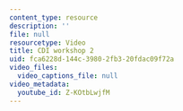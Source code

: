```yaml
---
content_type: resource
description: ''
file: null
resourcetype: Video
title: CDI workshop 2
uid: fca6228d-144c-3980-2fb3-20fdac09f72a
video_files:
  video_captions_file: null
video_metadata:
  youtube_id: Z-KOtbLwjfM
---
```


